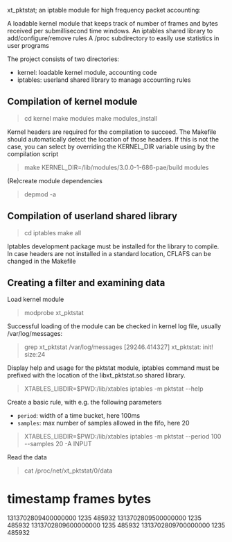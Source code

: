 xt_pktstat; an iptable module for high frequency packet accounting:

A loadable kernel module that keeps track of number of frames and bytes received per submillisecond time windows.
An iptables shared library to add/configure/remove rules
A /proc subdirectory to easily use statistics in user programs

The project consists of two directories:
- kernel: loadable kernel module, accounting code
- iptables: userland shared library to manage accounting rules

Compilation of kernel module
----------------------------

> cd kernel
> make modules
> make modules_install

Kernel headers are required for the compilation to succeed. The Makefile should automatically detect the location of those headers. If this is not the case, you can select by overriding the KERNEL_DIR variable using by the compilation script

> make KERNEL_DIR=/lib/modules/3.0.0-1-686-pae/build modules

(Re)create module dependencies 

> depmod -a

Compilation of userland shared library
--------------------------------------

> cd iptables
> make all

Iptables development package must be installed for the library to compile. In case headers are not installed in a standard location, CFLAFS can be changed in the Makefile

Creating a filter and examining data
------------------------------------

Load kernel module

> modprobe xt_pktstat

Successful loading of the module can be checked in kernel log file, usually /var/log/messages:

> grep xt_pktstat /var/log/messages
> [29246.414327] xt_pktstat: init! size:24

Display help and usage for the pktstat module, iptables command must be prefixed with the location of the libxt_pktstat.so shared library.

> XTABLES_LIBDIR=$PWD:/lib/xtables iptables -m pktstat --help

Create a basic rule, with e.g. the following parameters
  * `period`: width of a time bucket, here 100ms
  * `samples`: max number of samples allowed in the fifo, here 20

> XTABLES_LIBDIR=$PWD:/lib/xtables iptables -m pktstat --period 100 --samples 20 -A INPUT

Read the data

> cat /proc/net/xt_pktstat/0/data

# timestamp frames bytes
1313702809400000000 1235 485932
1313702809500000000 1235 485932
1313702809600000000 1235 485932
1313702809700000000 1235 485932

